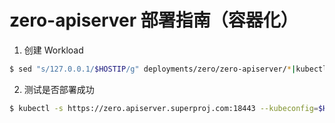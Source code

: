 # zero-apiserver 部署指南（容器化）

1. 创建 Workload

```bash
$ sed "s/127.0.0.1/$HOSTIP/g" deployments/zero/zero-apiserver/*|kubectl -n zero apply -f -
```

2. 测试是否部署成功

```bash
$ kubectl -s https://zero.apiserver.superproj.com:18443 --kubeconfig=$HOME/.zero/config get ms
```
